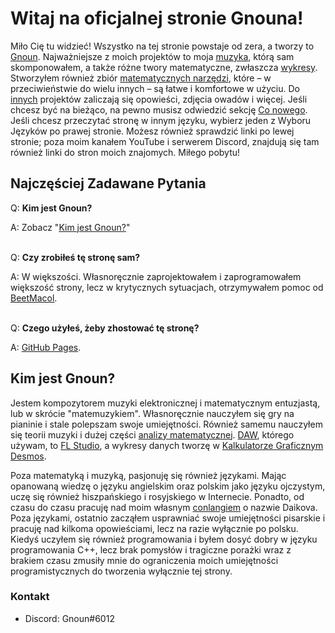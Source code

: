 # Witaj na oficjalnej stronie Gnouna!

Miło Cię tu widzieć! Wszystko na tej stronie powstaje od zera, a tworzy to [Gnoun](#about-gnoun). Najważniejsze z moich projektów to moja [muzyka](/pl/music), którą sam skomponowałem, a także różne twory matematyczne, zwłaszcza [wykresy](/pl/graphs). Stworzyłem również zbiór [matematycznych narzędzi](/pl/math), które – w przeciwieństwie do wielu innych – są łatwe i komfortowe w użyciu. Do [innych](/pl/other) projektów zaliczają się opowieści, zdjęcia owadów i więcej. Jeśli chcesz być na bieżąco, na pewno musisz odwiedzić sekcję [Co nowego](/pl/sup). Jeśli chcesz przeczytać stronę w innym języku, wybierz jeden z Wyboru Języków po prawej stronie. Możesz również sprawdzić linki po lewej stronie; poza moim kanałem YouTube i serwerem Discord, znajdują się tam również linki do stron moich znajomych. Miłego pobytu!

## Najczęściej Zadawane Pytania

Q: **Kim jest Gnoun?**

A: Zobacz "[Kim jest Gnoun?](#about-gnoun)"
<br/><br/>

Q: **Czy zrobiłeś tę stronę sam?**

A: W większości. Własnoręcznie zaprojektowałem i zaprogramowałem większość strony, lecz w krytycznych sytuacjach, otrzymywałem pomoc od [BeetMacol](https://beetmacol.com/).
<br/><br/>

Q: **Czego użyłeś, żeby zhostować tę stronę?**

A: [GitHub Pages](https://pages.github.com/).

## Kim jest Gnoun?

Jestem kompozytorem muzyki elektronicznej i matematycznym entuzjastą, lub w skrócie "matemuzykiem". Własnoręcznie nauczyłem się gry na pianinie i stale polepszam swoje umiejętności. Również samemu nauczyłem się teorii muzyki i dużej części [analizy matematycznej](https://pl.wikipedia.org/wiki/Rachunek_r%C3%B3%C5%BCniczkowy_i_ca%C5%82kowy). [DAW](https://pl.wikipedia.org/wiki/Cyfrowa_stacja_robocza), którego używam, to [FL Studio](https://www.image-line.com/), a wykresy danych tworzę w [Kalkulatorze Graficznym Desmos](https://desmos.com/calculator).

Poza matematyką i muzyką, pasjonuję się również językami. Mając opanowaną wiedzę o języku angielskim oraz polskim jako języku ojczystym, uczę się również hiszpańskiego i rosyjskiego w Internecie. Ponadto, od czasu do czasu pracuję nad moim własnym [conlangiem](https://pl.wikipedia.org/wiki/J%C4%99zyk_sztuczny) o nazwie Daikova. Poza językami, ostatnio zacząłem usprawniać swoje umiejętności pisarskie i pracuję nad kilkoma opowieściami, lecz na razie wyłącznie po polsku. Kiedyś uczyłem się również programowania i byłem dosyć dobry w języku programowania C++, lecz brak pomysłów i tragiczne porażki wraz z brakiem czasu zmusiły mnie do ograniczenia moich umiejętności programistycznych do tworzenia wyłącznie tej strony.

### Kontakt

- Discord: Gnoun#6012